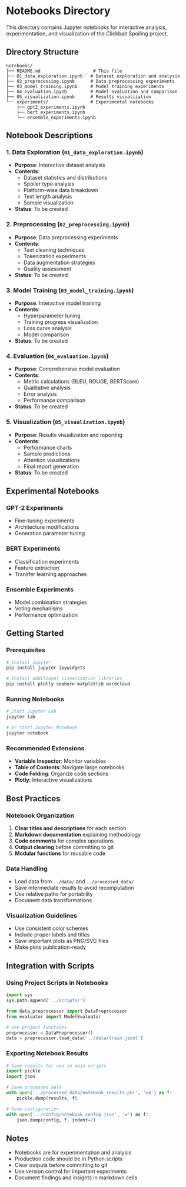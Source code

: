 # Notebooks Directory

This directory contains Jupyter notebooks for interactive analysis, experimentation, and visualization of the Clickbait Spoiling project.

## Directory Structure

```
notebooks/
├── README.md                    # This file
├── 01_data_exploration.ipynb   # Dataset exploration and analysis
├── 02_preprocessing.ipynb      # Data preprocessing experiments
├── 03_model_training.ipynb     # Model training experiments
├── 04_evaluation.ipynb         # Model evaluation and comparison
├── 05_visualization.ipynb      # Results visualization
└── experiments/                # Experimental notebooks
    ├── gpt2_experiments.ipynb
    ├── bert_experiments.ipynb
    └── ensemble_experiments.ipynb
```

## Notebook Descriptions

### 1. Data Exploration (`01_data_exploration.ipynb`)
- **Purpose**: Interactive dataset analysis
- **Contents**:
  - Dataset statistics and distributions
  - Spoiler type analysis
  - Platform-wise data breakdown
  - Text length analysis
  - Sample visualization
- **Status**: To be created

### 2. Preprocessing (`02_preprocessing.ipynb`)
- **Purpose**: Data preprocessing experiments
- **Contents**:
  - Text cleaning techniques
  - Tokenization experiments
  - Data augmentation strategies
  - Quality assessment
- **Status**: To be created

### 3. Model Training (`03_model_training.ipynb`)
- **Purpose**: Interactive model training
- **Contents**:
  - Hyperparameter tuning
  - Training progress visualization
  - Loss curve analysis
  - Model comparison
- **Status**: To be created

### 4. Evaluation (`04_evaluation.ipynb`)
- **Purpose**: Comprehensive model evaluation
- **Contents**:
  - Metric calculations (BLEU, ROUGE, BERTScore)
  - Qualitative analysis
  - Error analysis
  - Performance comparison
- **Status**: To be created

### 5. Visualization (`05_visualization.ipynb`)
- **Purpose**: Results visualization and reporting
- **Contents**:
  - Performance charts
  - Sample predictions
  - Attention visualizations
  - Final report generation
- **Status**: To be created

## Experimental Notebooks

### GPT-2 Experiments
- Fine-tuning experiments
- Architecture modifications
- Generation parameter tuning

### BERT Experiments
- Classification experiments
- Feature extraction
- Transfer learning approaches

### Ensemble Experiments
- Model combination strategies
- Voting mechanisms
- Performance optimization

## Getting Started

### Prerequisites
```bash
# Install Jupyter
pip install jupyter ipywidgets

# Install additional visualization libraries
pip install plotly seaborn matplotlib wordcloud
```

### Running Notebooks
```bash
# Start Jupyter Lab
jupyter lab

# Or start Jupyter Notebook
jupyter notebook
```

### Recommended Extensions
- **Variable Inspector**: Monitor variables
- **Table of Contents**: Navigate large notebooks
- **Code Folding**: Organize code sections
- **Plotly**: Interactive visualizations

## Best Practices

### Notebook Organization
1. **Clear titles and descriptions** for each section
2. **Markdown documentation** explaining methodology
3. **Code comments** for complex operations
4. **Output clearing** before committing to git
5. **Modular functions** for reusable code

### Data Handling
- Load data from `../data/` and `../processed_data/`
- Save intermediate results to avoid recomputation
- Use relative paths for portability
- Document data transformations

### Visualization Guidelines
- Use consistent color schemes
- Include proper labels and titles
- Save important plots as PNG/SVG files
- Make plots publication-ready

## Integration with Scripts

### Using Project Scripts in Notebooks
```python
import sys
sys.path.append('../scripts/')

from data_preprocessor import DataPreprocessor
from evaluator import ModelEvaluator

# Use project functions
preprocessor = DataPreprocessor()
data = preprocessor.load_data('../data/train.jsonl')
```

### Exporting Notebook Results
```python
# Save results for use in main scripts
import pickle
import json

# Save processed data
with open('../processed_data/notebook_results.pkl', 'wb') as f:
    pickle.dump(results, f)

# Save configuration
with open('../config/notebook_config.json', 'w') as f:
    json.dump(config, f, indent=2)
```

## Notes

- Notebooks are for experimentation and analysis
- Production code should be in Python scripts
- Clear outputs before committing to git
- Use version control for important experiments
- Document findings and insights in markdown cells

